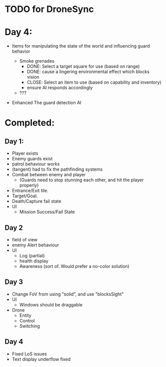 TODO for DroneSync
===============

# Day 4:

* Items for manipulating the state of the world and influencing guard behavior
  - Smoke grenades
    * DONE: Select a target square for use (based on range)
    * DONE: cause a lingering environmental effect which blocks vision
    * CLOSE: Select an item to use (based on capability and inventory)
    * ensure AI responds accordingly
  - ???

* Enhanced The guard detection AI 


# Completed:
## Day 1:
* Player exists
* Enemy guards exist
* patrol behaviour works
* (tangent) had to fix the pathfinding systems
* Combat between enemy and player 
  - (Guards need to stop stunning each other, and hit the player properly)
* Entrance/Exit tile.
* Target/Goal.
* Death/Capture fail state
* UI
  - Mission Success/Fail State

## Day 2
* field of view
* enemy Alert behaviour
* UI
  - Log (partial)
  - health display
  - Awareness (sort of. Would prefer a no-color solution)

## Day 3
* Change FoV from using "solid", and use "blocksSight"
* UI
  - Windows should be draggable
* Drone
  - Entity
  - Control
  - Switching

## Day 4
* Fixed LoS issues
* Text display underflow fixed
